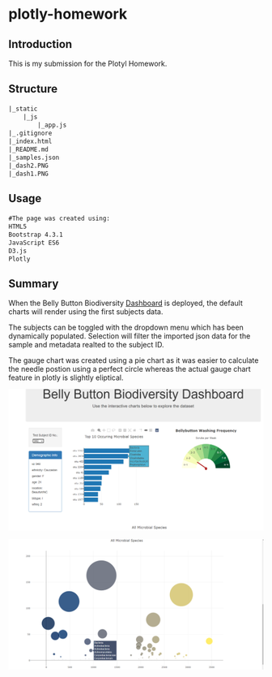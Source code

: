 # plotly-homework

## Introduction

This is my submission for the Plotyl Homework.

## Structure
```
|_static
	|_js
		|_app.js
|_.gitignore
|_index.html
|_README.md
|_samples.json
|_dash2.PNG
|_dash1.PNG

```

## Usage
```
#The page was created using:
HTML5
Bootstrap 4.3.1
JavaScript ES6
D3.js
Plotly

```

## Summary


When the Belly Button Biodiversity [Dashboard](https://fernb.github.io/plotly-homework/) is deployed, the default charts will render using the first subjects data.

The subjects can be toggled with the dropdown menu which has been dynamically populated. Selection will filter the imported json data for the sample and metadata realted to the subject ID.

The gauge chart was created using a pie chart as it was easier to calculate the needle postion using a perfect circle whereas the actual gauge chart feature in plotly is slightly eliptical.

![Dashboard with metadata table, bar chart and gauge](dash1.png)

![Dashboard with bubble chart](dash2.png)




